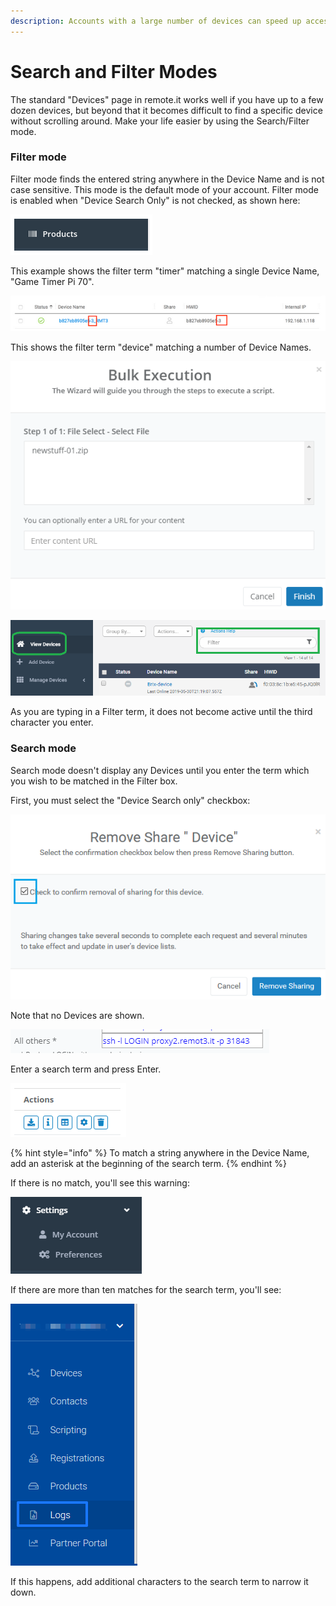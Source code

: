 ```yaml
---
description: Accounts with a large number of devices can speed up access using this mode
---
```


# Search and Filter Modes

The standard "Devices" page in remote.it works well if you have up to a few dozen devices, but beyond that it becomes difficult to find a specific device without scrolling around.  Make your life easier by using the Search/Filter mode.

### Filter mode

Filter mode finds the entered string anywhere in the Device Name and is not case sensitive.  This mode is the default mode of your account.   Filter mode is enabled when "Device Search Only" is not checked, as shown here:

![](../../../.gitbook/assets/image%20%28218%29.png)

This example shows the filter term "timer" matching a single Device Name, "Game Timer Pi 70".

![](../../../.gitbook/assets/image%20%28361%29.png)

This shows the filter term "device" matching a number of Device Names.

![](../../../.gitbook/assets/image%20%28261%29.png)

![](../../../.gitbook/assets/image%20%2846%29.png)

As you are typing in a Filter term, it does not become active until the third character you enter.

### Search mode

Search mode doesn't display any Devices until you enter the term which you wish to be matched in the Filter box.

First, you must select the "Device Search only" checkbox:

![](../../../.gitbook/assets/image%20%28308%29.png)

Note that no Devices are shown.

![](../../../.gitbook/assets/image%20%28127%29.png)

Enter a search term and press Enter.  

![](../../../.gitbook/assets/image%20%28303%29.png)

{% hint style="info" %}
To match a string anywhere in the Device Name, add an asterisk at the beginning of the search term.
{% endhint %}

If there is no match, you'll see this warning:

![](../../../.gitbook/assets/image%20%28139%29.png)

If there are more than ten matches for the search term, you'll see:

![](../../../.gitbook/assets/image%20%2836%29.png)

If this happens, add additional characters to the search term to narrow it down.

